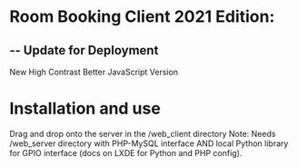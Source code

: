 # Room Booking Client 2021 Edition: 
--
Update for Deployment
--
New High Contrast Better JavaScript Version

# Installation and use
Drag and drop onto the server in the /web_client directory 
Note: Needs /web_server directory with PHP-MySQL interface AND local Python library for GPIO interface (docs on LXDE for Python and PHP config).
